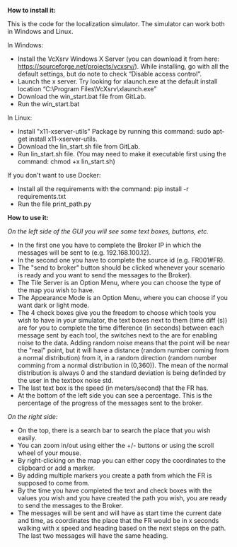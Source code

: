 **How to install it:**

This is the code for the localization simulator. The simulator can work both in Windows and Linux.

In Windows: 
- Install the VcXsrv Windows X Server (you can download it from here: https://sourceforge.net/projects/vcxsrv/). While installing, go with all the default settings, but do note to check “Disable access control”.
- Launch the x server. Try looking for xlaunch.exe at the default install location “C:\Program Files\VcXsrv\xlaunch.exe”
- Download the win_start.bat file from GitLab.
- Run the win_start.bat

In Linux:
- Install "x11-xserver-utils" Package by running this command: sudo apt-get install x11-xserver-utils.
- Download the lin_start.sh file from GitLab.
- Run lin_start.sh file. (You may need to make it executable first using the command: chmod +x lin_start.sh)

If you don't want to use Docker:

- Install all the requirements with the command: pip install -r requirements.txt
- Run the file print_path.py

**How to use it:**

_On the left side of the GUI you will see some text boxes, buttons, etc._
- In the first one you have to complete the Broker IP in which the messages will be sent to (e.g. 192.168.100.12).
- In the second one you have to complete the source id (e.g. FR001#FR).
- The "send to broker" button should be clicked whenever your scenario is ready and you want to send the messages to the Broker).
- The Tile Server is an Option Menu, where you can choose the type of the map you wish to have.
- The Appearance Mode is an Option Menu, where you can choose if you want dark or light mode.
- The 4 check boxes give you the freedom to choose which tools you wish to have in your simulator, the text boxes next to them (time diff (s)) are for you to complete the time difference (in seconds) between each message sent by each tool, the switches next to the are for enabling noise to the data. Adding random noise means that the point will be near the "real" point, but it will have a distance (random number coming from a normal distribution) from it, in a random direction (random number comming from a normal distribution in (0,360)). The mean of the normal distribution is always 0 and the standard deviation is being definded by the user in the textbox noise std.
- The last text box is the speed (in meters/second) that the FR has.
- At the bottom of the left side you can see a percentage. This is the percentage of the progress of the messages sent to the broker.

_On the right side:_
- On the top, there is a search bar to search the place that you wish easily.
- You can zoom in/out using either the +/- buttons or using the scroll wheel of your mouse.
- By right-clicking on the map you can either copy the coordinates to the clipboard or add a marker.
- By adding multiple markers you create a path from which the FR is supposed to come from.
- By the time you have completed the text and check boxes with the values you wish and you have created the path you wish, you are ready to send the messages to the Broker. 
- The messages will be sent and will have as start time the current date and time, as coordinates the place that the FR would be in x seconds walking 
with x speed and heading based on the next steps on the path. The last two messages will have the same heading.
